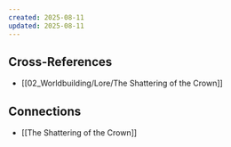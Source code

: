 ```yaml
---
created: 2025-08-11
updated: 2025-08-11
---
```




## Cross-References

- [[02_Worldbuilding/Lore/The Shattering of the Crown]]


## Connections

- [[The Shattering of the Crown]]
